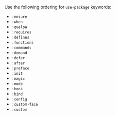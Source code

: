 Use the following ordering for `use-package` keywords:

- `:ensure`
- `:when`
- `:quelpa`
- `:requires`
- `:defines`
- `:functions`
- `:commands`
- `:demand`
- `:defer`
- `:after`
- `:preface`
- `:init`
- `:magic`
- `:mode`
- `:hook`
- `:bind`
- `:config`
- `:custom-face`
- `:custom`
